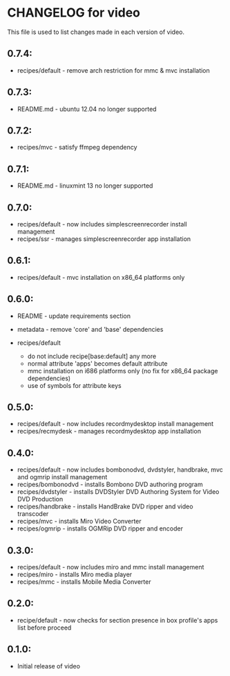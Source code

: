 # CHANGELOG for video

This file is used to list changes made in each version of video.

## 0.7.4:

* recipes/default - remove arch restriction for mmc & mvc installation

## 0.7.3:

* README.md - ubuntu 12.04 no longer supported

## 0.7.2:

* recipes/mvc - satisfy ffmpeg dependency

## 0.7.1:

* README.md - linuxmint 13 no longer supported

## 0.7.0:

* recipes/default - now includes simplescreenrecorder install management
* recipes/ssr     - manages simplescreenrecorder app installation

## 0.6.1:

* recipes/default - mvc installation on x86_64 platforms only

## 0.6.0:

* README   - update requirements section
* metadata - remove 'core' and 'base' dependencies

* recipes/default

  - do not include recipe[base:default] any more
  - normal attribute 'apps' becomes default attribute
  - mmc installation on i686 platforms only (no fix for x86_64 package dependencies)
  - use of symbols for attribute keys

## 0.5.0:

* recipes/default   - now includes recordmydesktop install management
* recipes/recmydesk - manages recordmydesktop app installation

## 0.4.0:

* recipes/default    - now includes bombonodvd, dvdstyler, handbrake, mvc and ogmrip install management
* recipes/bombonodvd - installs Bombono DVD authoring program
* recipes/dvdstyler  - installs DVDStyler DVD Authoring System for Video DVD Production
* recipes/handbrake  - installs HandBrake DVD ripper and video transcoder
* recipes/mvc        - installs Miro Video Converter
* recipes/ogmrip     - installs OGMRip DVD ripper and encoder

## 0.3.0:

* recipes/default - now includes miro and mmc install management
* recipes/miro    - installs Miro media player
* recipes/mmc     - installs Mobile Media Converter

## 0.2.0:

* recipe/default - now checks for section presence in box profile's apps list before proceed

## 0.1.0:

* Initial release of video

